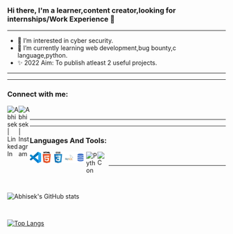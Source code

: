 ### Hi there, I'm a learner,content creator,looking for internships/Work Experience 👋

---
- 👀 I’m interested in cyber security.
- 🌱 I’m currently learning web development,bug bounty,c language,python.
- ✨ 2022 Aim: To publish atleast 2 useful projects.
---

---
### Connect with me:

[<img align="left" alt="Abhisek | LinkedIn" width="26px" src="https://img.icons8.com/dusk/26/000000/linkedin--v2.png" />][linkedin]
[<img align="left" alt="Abhisek | Instagram" width="26px" src="https://img.icons8.com/color/26/000000/instagram-new--v2.png" />][instagram]

<br/>

---

---
### Languages And Tools: 

<img align="left" alt="Visual Studio Code" width="26px" src="https://raw.githubusercontent.com/github/explore/80688e429a7d4ef2fca1e82350fe8e3517d3494d/topics/visual-studio-code/visual-studio-code.png" />
<img align="left" alt="HTML5" width="26px" src="https://raw.githubusercontent.com/github/explore/80688e429a7d4ef2fca1e82350fe8e3517d3494d/topics/html/html.png" />
<img align="left" alt="CSS3" width="26px" src="https://raw.githubusercontent.com/github/explore/80688e429a7d4ef2fca1e82350fe8e3517d3494d/topics/css/css.png" />
<img align="left" alt="MySQL" width="26px" src="https://raw.githubusercontent.com/github/explore/80688e429a7d4ef2fca1e82350fe8e3517d3494d/topics/mysql/mysql.png" />
<img align="left" alt="SQL" width="26px" src="https://raw.githubusercontent.com/github/explore/80688e429a7d4ef2fca1e82350fe8e3517d3494d/topics/sql/sql.png" />
<img align="left" alt="Python" width="26px" src="https://img.icons8.com/color/48/000000/python--v2.png" />
<img align="left" alt="C" width="26px" src="https://img.icons8.com/color/26/000000/c-programming.png" />

<br/>

---

<br />
<br />


![Abhisek's GitHub stats](https://github-readme-stats.vercel.app/api?username=Abhi169&show_icons=true&theme=tokyonight)

<br />

[![Top Langs](https://github-readme-stats.vercel.app/api/top-langs/?username=Abhi169&layout=compact)](https://github.com/Abhi169/github-readme-stats)


<br />


[linkedin]: https://www.linkedin.com/in/abhisek-5432
[instagram]: https://www.instagram.com/ut.abhishek

